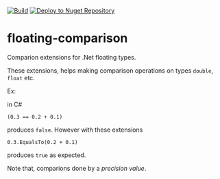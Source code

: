 [![Build](https://github.com/kerimbal/floating-comparison/actions/workflows/build-test.yml/badge.svg)](https://github.com/kerimbal/floating-comparison/actions/workflows/build-test.yml) [![Deploy to Nuget Repository](https://github.com/kerimbal/floating-comparison/actions/workflows/deploy-nuget.yml/badge.svg)](https://github.com/kerimbal/floating-comparison/actions/workflows/deploy-nuget.yml)

# floating-comparison
Comparion extensions for .Net floating types.

These extensions, helps making comparison operations on types  ```double```, ```float``` etc. 

Ex:

in C#
```
(0.3 == 0.2 + 0.1)
```

produces ```false```. However with these extensions 

```
0.3.EqualsTo(0.2 + 0.1)
```

produces ```true``` as expected.

Note that, comparions done by a *precision value*.
